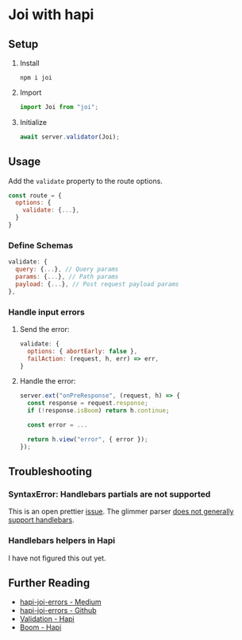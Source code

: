 # Joi with hapi

## Setup

1.  Install

    ```
    npm i joi
    ```

2.  Import

    ```js
    import Joi from "joi";
    ```

3.  Initialize

    ```js
    await server.validator(Joi);
    ```

## Usage

Add the `validate` property to the route options.

```js
const route = {
  options: {
    validate: {...},
  }
}
```

### Define Schemas

```js
validate: {
  query: {...}, // Query params
  params: {...}, // Path params
  payload: {...}, // Post request payload params
},
```

### Handle input errors

1.  Send the error:

    ```js
    validate: {
      options: { abortEarly: false },
      failAction: (request, h, err) => err,
    }
    ```

2.  Handle the error:

    ```js
    server.ext("onPreResponse", (request, h) => {
      const response = request.response;
      if (!response.isBoom) return h.continue;

      const error = ...

      return h.view("error", { error });
    });
    ```

## Troubleshooting

### SyntaxError: Handlebars partials are not supported

This is an open prettier [issue](https://github.com/prettier/prettier/issues/11834). The glimmer parser [does not generally support handlebars](https://github.com/glimmerjs/glimmer-vm/issues/1367).

### Handlebars helpers in Hapi

I have not figured this out yet.

## Further Reading

- [hapi-joi-errors - Medium](https://medium.com/@csakis/hapi-joi-error-handling-with-custom-messages-1f544e2b1489)
- [hapi-joi-errors - Github](https://github.com/csakis/hapi-joi-errors)
- [Validation - Hapi](https://hapi.dev/tutorials/validation/?lang=en_US)
- [Boom - Hapi](https://hapi.dev/module/boom/)
